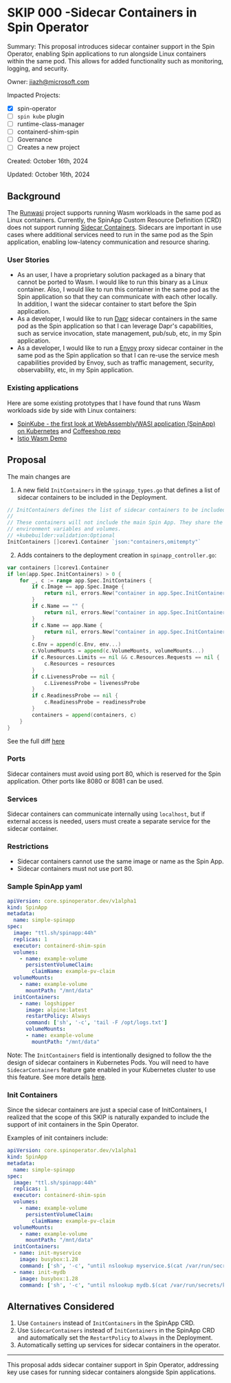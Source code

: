 # SKIP 000 -Sidecar Containers in Spin Operator

Summary: This proposal introduces sidecar container support in the Spin Operator, enabling Spin applications to run alongside Linux containers within the same pod. This allows for added functionality such as monitoring, logging, and security.

Owner: jiazh@microsoft.com

Impacted Projects:

- [x] spin-operator
- [ ] `spin kube` plugin
- [ ] runtime-class-manager
- [ ] containerd-shim-spin
- [ ] Governance
- [ ] Creates a new project

Created: October 16th, 2024

Updated: October 16th, 2024

## Background

The [Runwasi] project supports running Wasm workloads in the same pod as Linux containers. Currently, the SpinApp Custom Resource Definition (CRD) does not support running [Sidecar Containers]. Sidecars are important in use cases where additional services need to run in the same pod as the Spin application, enabling low-latency communication and resource sharing.

[Sidecar Containers]: (https://kubernetes.io/docs/concepts/workloads/pods/sidecar-containers/)
[Runwasi]: (https://github.com/containerd/runwasi)
[SpinApp CRD]: (https://www.spinkube.dev/docs/reference/spin-app/)
[Spin Operators repository]: (https://github.com/spinkube/spin-operator)

### User Stories

- As an user, I have a proprietary solution packaged as a binary that cannot be ported to Wasm. I would like to run this binary as a Linux container. Also, I would like to run this container in the same pod as the Spin application so that they can communicate with each other locally. In addition, I want the sidecar container to start before the Spin application.
- As a developer, I would like to run [Dapr] sidecar containers in the same pod as the Spin application so that I can leverage Dapr's capabilities, such as service invocation, state management, pub/sub, etc, in my Spin application.
- As a developer, I would like to run a [Envoy] proxy sidecar container in the same pod as the Spin application so that I can re-use the service mesh capabilities provided by Envoy, such as traffic management, security, observability, etc, in my Spin application.

[Dapr]: (https://dapr.io/)
[Envoy]: (https://www.envoyproxy.io/)

### Existing applications

Here are some existing prototypes that I have found that runs Wasm workloads side by side with Linux containers:

- [SpinKube - the first look at WebAssembly/WASI application (SpinApp) on Kubernetes](https://dev.to/thangchung/spinkube-the-first-look-at-webassemblywasi-application-spinapp-on-kubernetes-36jd) and [Coffeeshop repo](https://github.com/thangchung/coffeeshop-on-spinkube/tree/feat/global-azure-2024)
- [Istio Wasm Demo](https://github.com/keithmattix/istio-wasm-demo)


## Proposal


The main changes are

1. A new field `InitContainers` in the `spinapp_types.go` that defines a list of sidecar containers to be included in the Deployment.
```go
// InitContainers defines the list of sidecar containers to be included in the deployment.
//
// These containers will not include the main Spin App. They share the Spin App's
// environment variables and volumes.
// +kubebuilder:validation:Optional
InitContainers []corev1.Container `json:"containers,omitempty"`
```

2. Adds containers to the deployment creation in `spinapp_controller.go`:
```go
var containers []corev1.Container
if len(app.Spec.InitContainers) > 0 {
    for _, c := range app.Spec.InitContainers {
        if c.Image == app.Spec.Image {
            return nil, errors.New("container in app.Spec.InitContainers must have a different image than Spin App")
        }
        if c.Name == "" {
            return nil, errors.New("container in app.Spec.InitContainers must have a name")
        }
        if c.Name == app.Name {
            return nil, errors.New("container in app.Spec.InitContainers must have a different name than the Spin App")
        }
        c.Env = append(c.Env, env...)
        c.VolumeMounts = append(c.VolumeMounts, volumeMounts...)
        if c.Resources.Limits == nil && c.Resources.Requests == nil {
            c.Resources = resources
        }
        if c.LivenessProbe == nil {
            c.LivenessProbe = livenessProbe
        }
        if c.ReadinessProbe == nil {
            c.ReadinessProbe = readinessProbe
        }
        containers = append(containers, c)
    }
}
```

See the full diff [here](https://github.com/spinkube/spin-operator/compare/main...Mossaka:spin-operator-msk:sidecars)

[sidecar containers]: (https://kubernetes.io/docs/concepts/workloads/pods/sidecar-containers/)
[InitContainers]: (https://kubernetes.io/docs/concepts/workloads/pods/init-containers/)

### Ports

Sidecar containers must avoid using port 80, which is reserved for the Spin application. Other ports like 8080 or 8081 can be used.

### Services

Sidecar containers can communicate internally using `localhost`, but if external access is needed, users must create a separate service for the sidecar container.

### Restrictions

* Sidecar containers cannot use the same image or name as the Spin App. 
* Sidecar containers must not use port 80.

### Sample SpinApp yaml

```yaml
apiVersion: core.spinoperator.dev/v1alpha1
kind: SpinApp
metadata:
  name: simple-spinapp
spec:
  image: "ttl.sh/spinapp:44h"
  replicas: 1
  executor: containerd-shim-spin
  volumes:
    - name: example-volume
      persistentVolumeClaim:
        claimName: example-pv-claim
  volumeMounts:
    - name: example-volume
      mountPath: "/mnt/data"
  initContainers:
    - name: logshipper
      image: alpine:latest
      restartPolicy: Always
      command: ['sh', '-c', 'tail -F /opt/logs.txt']
      volumeMounts:
      - name: example-volume
        mountPath: "/mnt/data"
```

Note: The `InitContainers` field is intentionally designed to follow the the design of sidecar containers in Kubernetes Pods. You will need to have `SidecarContainers` feature gate enabled in your Kubernetes cluster to use this feature. See more details [here](https://kubernetes.io/docs/concepts/workloads/pods/sidecar-containers/).

### Init Containers

Since the sidecar containers are just a special case of InitContainers, I realized that the scope of this SKIP is naturally expanded to include the support of init containers in the Spin Operator. 

Examples of init containers include:

```yaml
apiVersion: core.spinoperator.dev/v1alpha1
kind: SpinApp
metadata:
  name: simple-spinapp
spec:
  image: "ttl.sh/spinapp:44h"
  replicas: 1
  executor: containerd-shim-spin
  volumes:
    - name: example-volume
      persistentVolumeClaim:
        claimName: example-pv-claim
  volumeMounts:
    - name: example-volume
      mountPath: "/mnt/data"
  initContainers:
  - name: init-myservice
    image: busybox:1.28
    command: ['sh', '-c', "until nslookup myservice.$(cat /var/run/secrets/kubernetes.io/serviceaccount/namespace).svc.cluster.local; do echo waiting for myservice; sleep 2; done"]
  - name: init-mydb
    image: busybox:1.28
    command: ['sh', '-c', "until nslookup mydb.$(cat /var/run/secrets/kubernetes.io/serviceaccount/namespace).svc.cluster.local; do echo waiting for mydb; sleep 2; done"]
```

## Alternatives Considered

1. Use `Containers` instead of `InitContainers` in the SpinApp CRD.
2. Use `SidecarContainers` instead of `InitContainers` in the SpinApp CRD and automatically set the `RestartPolicy` to `Always` in the Deployment.
3. Automatically setting up services for sidecar containers in the operator.

---

This proposal adds sidecar container support in Spin Operator, addressing key use cases for running sidecar containers alongside Spin applications.

